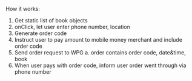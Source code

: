 How it works:

1. Get static list of book objects
2. onClick, let user enter phone number, location
3. Generate order code
4. Instruct user to pay amount to mobile money merchant and include order code
5. Send order request to WPG
	a. order contains order code, date&time, book
6. When user pays with order code, inform user order went through via phone number